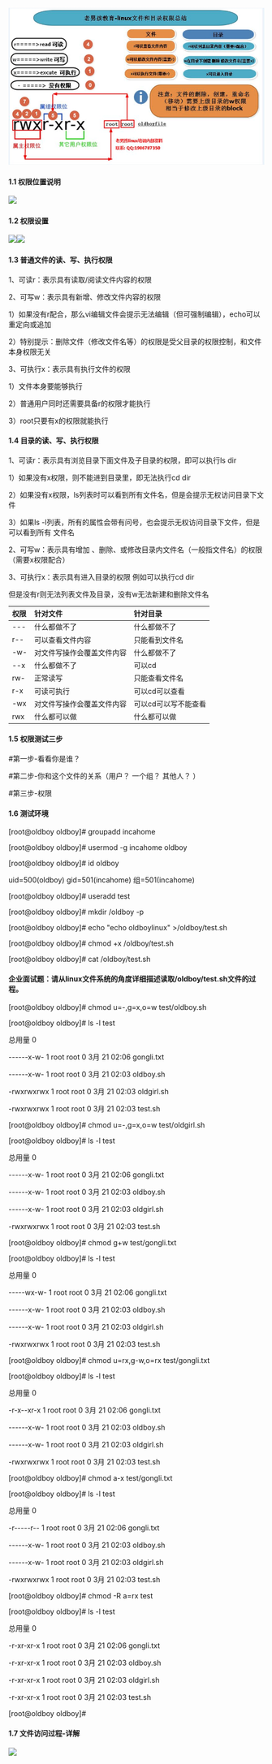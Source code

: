 #### ![](/assets/18-1.png)

#### 1.1 权限位置说明

![](https://www.luffycity.com/linux-book/assets/18-7.png)

#### 1.2 权限设置

![](https://www.luffycity.com/linux-book/assets/18-8.png)![](https://www.luffycity.com/linux-book/assets/18-9.png)

#### 1.3 普通文件的读、写、执行权限

1、可读r：表示具有读取/阅读文件内容的权限

2、可写w：表示具有新增、修改文件内容的权限

1）如果没有r配合，那么vi编辑文件会提示无法编辑（但可强制编辑），echo可以重定向或追加

2）特别提示：删除文件（修改文件名等）的权限是受父目录的权限控制，和文件本身权限无关

3、可执行x：表示具有执行文件的权限

1）文件本身要能够执行

2）普通用户同时还需要具备r的权限才能执行

3）root只要有x的权限就能执行

#### 1.4 目录的读、写、执行权限

1、可读r：表示具有浏览目录下面文件及子目录的权限，即可以执行ls dir

1）如果没有x权限，则不能进到目录里，即无法执行cd  dir

2）如果没有x权限，ls列表时可以看到所有文件名，但是会提示无权访问目录下文件

3）如果ls -l列表，所有的属性会带有问号，也会提示无权访问目录下文件，但是可以看到所有            文件名

2、可写w：表示具有增加 、删除、或修改目录内文件名（一般指文件名）的权限（需要x权限配合）

3、可执行x：表示具有进入目录的权限 例如可以执行cd dir

但是没有r则无法列表文件及目录，没有w无法新建和删除文件名

| **权限** | **针对文件** | **针对目录** |
| :--- | :--- | :--- |
| --- | 什么都做不了 | 什么都做不了 |
| r-- | 可以查看文件内容 | 只能看到文件名 |
| -w- | 对文件写操作会覆盖文件内容 | 什么都做不了 |
| --x | 什么都做不了 | 可以cd |
| rw- | 正常读写 | 只能查看文件名 |
| r-x | 可读可执行 | 可以cd可以查看 |
| -wx | 对文件写操作会覆盖文件内容 | 可以cd可以写不能查看 |
| rwx | 什么都可以做 | 什么都可以做 |

#### 1.5 权限测试三步

\#第一步-看看你是谁？

\#第二步-你和这个文件的关系（用户？ 一个组？ 其他人？ ）

\#第三步-权限

#### 1.6 测试环境

\[root@oldboy oldboy\]\# groupadd incahome

\[root@oldboy oldboy\]\# usermod -g incahome oldboy

\[root@oldboy oldboy\]\# id oldboy

uid=500\(oldboy\) gid=501\(incahome\) 组=501\(incahome\)

\[root@oldboy oldboy\]\# useradd test

\[root@oldboy oldboy\]\# mkdir /oldboy -p

\[root@oldboy oldboy\]\# echo "echo oldboylinux" &gt;/oldboy/test.sh

\[root@oldboy oldboy\]\# chmod +x /oldboy/test.sh

\[root@oldboy oldboy\]\# cat /oldboy/test.sh

#### 企业面试题：请从linux文件系统的角度详细描述读取/oldboy/test.sh文件的过程。

\[root@oldboy oldboy\]\# chmod u=-,g=x,o=w test/oldboy.sh

\[root@oldboy oldboy\]\# ls -l test

总用量 0

------x-w- 1 root root 0 3月 21 02:06 gongli.txt

------x-w- 1 root root 0 3月 21 02:03 oldboy.sh

-rwxrwxrwx 1 root root 0 3月 21 02:03 oldgirl.sh

-rwxrwxrwx 1 root root 0 3月 21 02:03 test.sh

\[root@oldboy oldboy\]\# chmod u=-,g=x,o=w test/oldgirl.sh

\[root@oldboy oldboy\]\# ls -l test

总用量 0

------x-w- 1 root root 0 3月 21 02:06 gongli.txt

------x-w- 1 root root 0 3月 21 02:03 oldboy.sh

------x-w- 1 root root 0 3月 21 02:03 oldgirl.sh

-rwxrwxrwx 1 root root 0 3月 21 02:03 test.sh

\[root@oldboy oldboy\]\# chmod g+w test/gongli.txt

\[root@oldboy oldboy\]\# ls -l test

总用量 0

-----wx-w- 1 root root 0 3月 21 02:06 gongli.txt

------x-w- 1 root root 0 3月 21 02:03 oldboy.sh

------x-w- 1 root root 0 3月 21 02:03 oldgirl.sh

-rwxrwxrwx 1 root root 0 3月 21 02:03 test.sh

\[root@oldboy oldboy\]\# chmod u=rx,g-w,o=rx test/gongli.txt

\[root@oldboy oldboy\]\# ls -l test

总用量 0

-r-x--xr-x 1 root root 0 3月 21 02:06 gongli.txt

------x-w- 1 root root 0 3月 21 02:03 oldboy.sh

------x-w- 1 root root 0 3月 21 02:03 oldgirl.sh

-rwxrwxrwx 1 root root 0 3月 21 02:03 test.sh

\[root@oldboy oldboy\]\# chmod a-x test/gongli.txt

\[root@oldboy oldboy\]\# ls -l test

总用量 0

-r-----r-- 1 root root 0 3月 21 02:06 gongli.txt

------x-w- 1 root root 0 3月 21 02:03 oldboy.sh

------x-w- 1 root root 0 3月 21 02:03 oldgirl.sh

-rwxrwxrwx 1 root root 0 3月 21 02:03 test.sh

\[root@oldboy oldboy\]\# chmod -R a=rx test

\[root@oldboy oldboy\]\# ls -l test

总用量 0

-r-xr-xr-x 1 root root 0 3月 21 02:06 gongli.txt

-r-xr-xr-x 1 root root 0 3月 21 02:03 oldboy.sh

-r-xr-xr-x 1 root root 0 3月 21 02:03 oldgirl.sh

-r-xr-xr-x 1 root root 0 3月 21 02:03 test.sh

\[root@oldboy oldboy\]\#

#### 1.7 文件访问过程-详解

![](https://www.luffycity.com/linux-book/assets/18-2.png)

